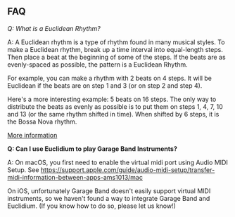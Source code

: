 ## FAQ

*Q: What is a Euclidean Rhythm?*

A: A Euclidean rhythm is a type of rhythm found in many musical styles.  To make a Euclidean rhythm, break up a time interval into equal-length steps. Then place a beat at the beginning of some of the steps.  If the beats are as evenly-spaced as possible, the pattern is a Euclidean Rhythm.

For example, you can make a rhythm with 2 beats on 4 steps.  It will be Euclidean if the beats are on step 1 and 3 (or on step 2 and step 4).

Here's a more interesting example: 5 beats on 16 steps.  The only way to distribute the beats as evenly as possible is to put them on steps 1, 4, 7, 10 and 13 (or the same rhythm shifted in time).  When shifted by 6 steps, it is the Bossa Nova rhythm. 

[More information](https://en.wikipedia.org/wiki/Euclidean_rhythm)

**Q: Can I use Euclidium to play Garage Band Instruments?**

A: On macOS, you first need to enable the virtual midi port using Audio MIDI Setup.  See https://support.apple.com/guide/audio-midi-setup/transfer-midi-information-between-apps-ams1013/mac

On iOS, unfortunately Garage Band doesn't easily support virtual MIDI instruments, so we haven't found a way to integrate Garage Band and Euclidium.  (If you know how to do so, please let us know!)


